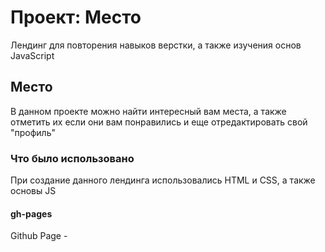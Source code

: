 # Проект: Место

Лендинг для повторения навыков верстки, а также изучения основ JavaScript

## Место

В данном проекте можно найти интересный вам места, а также отметить их если они вам понравились и еще отредактировать свой "профиль"

### Что было использовано

При создание данного лендинга использовались HTML и CSS, а также основы JS

#### gh-pages

Github Page -
